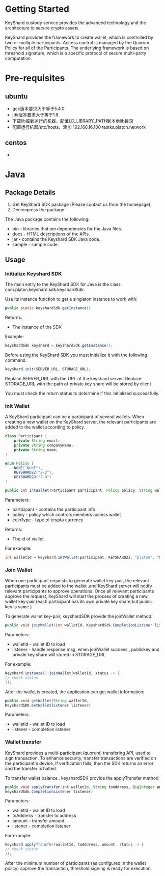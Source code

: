 # Getting Started
KeyShard custody service provides the advanced technology and the architecture to secure crypto assets. 

KeyShard provides the framework to create wallet, which is controlled by two or multiple participants. Access control is managed by the Quorum Policy for all of the Participants. The underlying framework is based on threshold signature, which is a specific protocol of secure multi-party computation.

# Pre-requisites
## ubuntu
* gcc版本要求大于等于5.4.0
* jdk版本要求大于等于1.8
* 下载lib库到运行的机器，配置LD_LIBRARY_PATH到本地lib目录
* 配置运行机器/etc/hosts，添加
192.168.16.100       testks.platon.network

## centos
* 

# Java
## Package Details

1. Get KeyShard SDK package (Please contact us from the homepage);
2. Decompress the package.

The Java package contains the following:

- bin - libraries that are dependencies for the Java files.
- docs - HTML descriptions of the APIs.
- jar - contains the Keyshard SDK Java code.
- sample - sample code.

## Usage
### Initialize Keyshard SDK
The main entry to the KeyShard SDK for Java is the class com.platon.keyshard.sdk.keyshardSdk.

Use its instance function to get a singleton instance to work with:

```java
public static keyshardSdk getInstance()
```

Returns:
- The instance of the SDK

Example:
```java
keyshardSdk keyshard = keyshardSdk.getInstance();
```

Before using the KeyShard SDK you must initialize it with the following command:

```java
keyshard.init(SERVER_URL, STORAGE_URL);
```

Replace SERVER_URL with the URL of the keyshard server.
Replace STORAGE_URL with the path of private key share will be stored by client

You must check the return status to determine if this initialized successfully.

### Init Wallet
A KeyShard participant can be a participant of several wallets. When creating a new wallet on the KeyShard server, the relevant participants are added to the wallet according to policy.

```java
class Participant {
	private String email;
	private String companyName;
	private String name;
}

enum Policy {
	NONE("NONE"),
	KEYSHARD22("2-2"),
	KEYSHARD23("2-3")
}

public int intWallet(Participant participant, Policy policy, String walletName, String coinType)
```

Parameters:

- participant - contains the participant info.
- policy - policy which controls members access wallet
- coinType - type of crypto currency

Returns:
- The id of wallet

For example:

```java
int walletId = keyshard.intWallet(participant, KEYSHARD22, "platon", "Energon");
```

### Join Wallet
When one participant requests to generate wallet key-pair,  the relevant participants must be added to the wallet ,and KeyShard server will notify  relevant participants to approve operations.
Once all relevant participants approve the request, KeyShard will start the process of creating a new wallet key-pair,(each participant has its own private key share,but public key is same )

To generate wallet key-pair, keyshardSDK provide the joinWallet method:

```java
public void joinWallet(int walletId, KeyshardSdk.CompletionListener listener)
```

Parameters:

- walletId - wallet ID to load
- listener - handle response msg, when joinWallet success ,  publickey and private key share will stored in STORAGE_URL

For example:

```java
Keyshard.instance().joinWallet(walletId, status -> {
// check status
});
```

After the wallet is created, the application can get wallet information:

```java
public void getWallet(String walletId,
KeyshardSDK.GetWalletlistener listener)
```

Parameters:

- walletId - wallet ID to load
- listener - completion listener

### Wallet transfer
KeyShard provides a multi-participant (quorum) transfering API, used to sign transaction.
To enhance security, transfer transactions are verified on the participant's device, If verification fails, then the SDK returns an error and the transfer is halted.


To transfer wallet balance , keyshardSDK provide the applyTransfer method:
```java
public void applyTransfer(int walletId, String toAddress, BigInteger amount,
keyshardSdk.CompletionListener listener)
```

Parameters:

- walletId - wallet ID to load
- toAddress - transfer to address
- amount   -  transfer amount
- listener - completion listener

For example:

```java
keyshard.applyTransfer(walletId, toAddress, amount, status -> {
// check status
});
```

After the minimum number of participants (as configured in the wallet policy) approve the transaction, threshold signing is ready for execution.